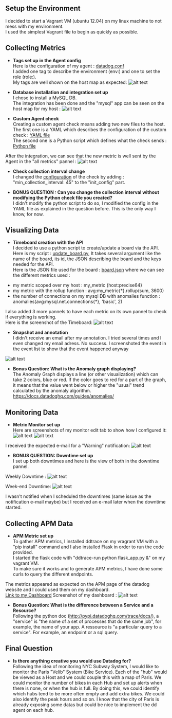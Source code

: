 ## Setup the Environment
I decided to start a Vagrant VM (ubuntu 12.04) on my linux machine to not mess with my environment.<br>
I used the simplest Vagrant file to begin as quickly as possible.

## Collecting Metrics

* **Tags set up in the Agent config**<br>
Here is the configuration of my agent : [datadog.conf](dd-agent/datadog.conf)<br>
I added one tag to describe the environment (env:) and one to set the role (role:).<br>
My tags are well shown on the host map as expected: ![alt text](screenshots/tags.png "Tags")

* **Database installation and integration set up**<br>
I chose to install a MySQL DB.<br>
The integration has been done and the "mysql" app can be seen on the host map for my host : ![alt text](screenshots/host_map_sql.png "Host Map")

* **Custom Agent check**<br>
Creating a custom agent check means adding two new files to the host.<br>
The first one is a YAML which describes the configuration of the custom check : [YAML file](dd-agent/conf.d/my_check.yaml)<br>
The second one is a Python script which defines what the check sends : [Python file](dd-agent/checks.d/my_check.py)<br>

After the integration, we can see that the new metric is well sent by the Agent in the "all metrics" pannel : ![alt text](screenshots/my_metric_definition.png "my_metric")

* **Check collection interval change**<br>
I changed the [configuration](dd-agent/conf.d/my_check.yaml) of the check by adding :
"min_collection_interval: 45" to the "init_config" part.

* **BONUS QUESTION : Can you change the collection interval without modifying the Python check file you created?**<br>
I didn't modify the python script to do so, I modified the config in the YAML file as explained in the question before. This is the only way I know, for now.

## Visualizing Data
* **Timeboard creation with the API**<br>
I decided to use a python script to create/update a board via the API.<br>
Here is my script : [update_board.py](./update_board.py), It takes several argument like the name of the board, its id, the JSON describing the board and the keys needed for the API.<br>
Here is the JSON file used for the board : [board.json](./board.json) where we can see the different metrics used :<br>
- my metric scoped over my host : my_metric {host:precise64}<br>
- my metric with the rollup function : avg:my_metric{*}.rollup(sum, 3600)<br>
- the number of connections on my mysql DB with anomalies function : anomalies(avg:mysql.net.connections{*}, 'basic', 2)<br>

I also added 3 more pannels to have each metric on its own pannel to check if everything is working.
<br>
Here is the screenshot of the Timeboard:
![alt text](screenshots/my_timeboard_big.png "my timeboard big")

* **Snapshot and annotation**<br>
I didn't receive an email after my annotation. I tried several times and I even changed my email adress. No success. I screenshoted the event in the event list to show that the event happened anyway <br>

![alt text](screenshots/my_timeboard.png "my timeboard")

* **Bonus Question: What is the Anomaly graph displaying?**<br>
The Anomaly Graph displays a line (or other visualization) which can take 2 colors, blue or red. If the color goes to red for a part of the graph, it means that the value went below or higher the "usual" trend calculated by the anomaly algorithm. https://docs.datadoghq.com/guides/anomalies/ 

## Monitoring Data
* **Metric Monitor set up**<br>
Here are screenshots of my monitor edit tab to show how I configured it:
![alt text](screenshots/my_monitor_edit1.png "warning notification")
![alt text](screenshots/my_monitor_edit2.png "warning notification")

I received the expected e-mail for a "Warning" notification:
![alt text](screenshots/email_my_monitor.png "warning notification")

* **BONUS QUESTION: Downtime set up** <br>
I set up both downtimes and here is the view of both in the downtime pannel.

Weekly Downtime :
![alt text](screenshots/weekly_downtime.png "weekly downtime")

Week-end Downtime:
![alt text](screenshots/weekend_downtime.png "week-end downtime")<br>

I wasn't notified when I scheduled the downtimes (same issue as the notification e-mail maybe) but I received an e-mail later when the downtime started.

## Collecting APM Data
* **APM Metric set up**<br>
To gather APM metrics, I installed ddtrace on my vragrant VM with a "pip install" command and I also installed Flask in order to run the code provided.<br>
I started the flask code with "ddtrace-run python flask_app.py &" on my vagrant VM.<br>
To make sure it works and to generate APM metrics, I have done some curls to query the different endpoints.<br>

The metrics appeared as expected on the APM page of the datadog website and I could used them on my dashboard.<br>
[Link to my Dashboard](https://p.datadoghq.com/sb/b1131d66e-41a43718b5)
Screenshot of my dashboard :
![alt text](screenshots/apm_infra_board.png "warning notification")

* **Bonus Question: What is the difference between a Service and a Resource?**<br>
Following the python doc (http://pypi.datadoghq.com/trace/docs/), a "service" is "the name of a set of processes that do the same job", for example, the name of your app.
A ressource is "a particular query to a service". For example, an endpoint or a sql query.

## Final Question
* **Is there anything creative you would use Datadog for?**<br>
Following the idea of monitoring NYC Subway System, I would like to monitor the Paris "Velib" System (Bike Service).
Each of the "hub" would be viewed as a Host and we could couple this with a map of Paris. We could monitor the number of bikes in each Hub and set up alerts when there is none, or when the hub is full.
By doing this, we could identify which hubs tend to be more often empty and add extra bikes. We could also identify the peak hours and so on.
I know that the city of Paris is already exposing some datas but could be nice to implement the dd agent on each hub.
